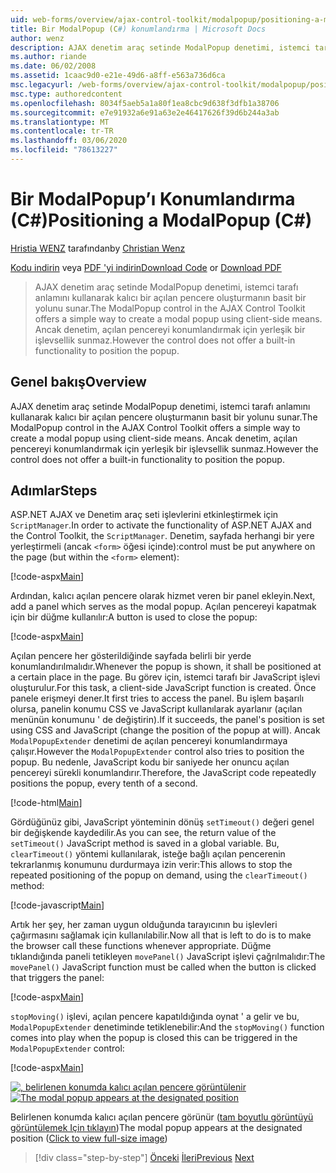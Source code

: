 ```yaml
---
uid: web-forms/overview/ajax-control-toolkit/modalpopup/positioning-a-modalpopup-cs
title: Bir ModalPopup (C#) konumlandırma | Microsoft Docs
author: wenz
description: AJAX denetim araç setinde ModalPopup denetimi, istemci tarafı anlamını kullanarak kalıcı bir açılan pencere oluşturmanın basit bir yolunu sunar. Ancak denetim bir...
ms.author: riande
ms.date: 06/02/2008
ms.assetid: 1caac9d0-e21e-49d6-a8ff-e563a736d6ca
msc.legacyurl: /web-forms/overview/ajax-control-toolkit/modalpopup/positioning-a-modalpopup-cs
msc.type: authoredcontent
ms.openlocfilehash: 8034f5aeb5a1a80f1ea8cbc9d638f3dfb1a38706
ms.sourcegitcommit: e7e91932a6e91a63e2e46417626f39d6b244a3ab
ms.translationtype: MT
ms.contentlocale: tr-TR
ms.lasthandoff: 03/06/2020
ms.locfileid: "78613227"
---
```

# <a name="positioning-a-modalpopup-c"></a><span data-ttu-id="43cbd-104">Bir ModalPopup’ı Konumlandırma (C#)</span><span class="sxs-lookup"><span data-stu-id="43cbd-104">Positioning a ModalPopup (C#)</span></span>

<span data-ttu-id="43cbd-105">[Hristia WENZ](https://github.com/wenz) tarafından</span><span class="sxs-lookup"><span data-stu-id="43cbd-105">by [Christian Wenz](https://github.com/wenz)</span></span>

<span data-ttu-id="43cbd-106">[Kodu indirin](https://download.microsoft.com/download/2/4/0/24052038-f942-4336-905b-b60ae56f0dd5/ModalPopup4.cs.zip) veya [PDF 'yi indirin](https://download.microsoft.com/download/b/6/a/b6ae89ee-df69-4c87-9bfb-ad1eb2b23373/modalpopup4CS.pdf)</span><span class="sxs-lookup"><span data-stu-id="43cbd-106">[Download Code](https://download.microsoft.com/download/2/4/0/24052038-f942-4336-905b-b60ae56f0dd5/ModalPopup4.cs.zip) or [Download PDF](https://download.microsoft.com/download/b/6/a/b6ae89ee-df69-4c87-9bfb-ad1eb2b23373/modalpopup4CS.pdf)</span></span>

> <span data-ttu-id="43cbd-107">AJAX denetim araç setinde ModalPopup denetimi, istemci tarafı anlamını kullanarak kalıcı bir açılan pencere oluşturmanın basit bir yolunu sunar.</span><span class="sxs-lookup"><span data-stu-id="43cbd-107">The ModalPopup control in the AJAX Control Toolkit offers a simple way to create a modal popup using client-side means.</span></span> <span data-ttu-id="43cbd-108">Ancak denetim, açılan pencereyi konumlandırmak için yerleşik bir işlevsellik sunmaz.</span><span class="sxs-lookup"><span data-stu-id="43cbd-108">However the control does not offer a built-in functionality to position the popup.</span></span>

## <a name="overview"></a><span data-ttu-id="43cbd-109">Genel bakış</span><span class="sxs-lookup"><span data-stu-id="43cbd-109">Overview</span></span>

<span data-ttu-id="43cbd-110">AJAX denetim araç setinde ModalPopup denetimi, istemci tarafı anlamını kullanarak kalıcı bir açılan pencere oluşturmanın basit bir yolunu sunar.</span><span class="sxs-lookup"><span data-stu-id="43cbd-110">The ModalPopup control in the AJAX Control Toolkit offers a simple way to create a modal popup using client-side means.</span></span> <span data-ttu-id="43cbd-111">Ancak denetim, açılan pencereyi konumlandırmak için yerleşik bir işlevsellik sunmaz.</span><span class="sxs-lookup"><span data-stu-id="43cbd-111">However the control does not offer a built-in functionality to position the popup.</span></span>

## <a name="steps"></a><span data-ttu-id="43cbd-112">Adımlar</span><span class="sxs-lookup"><span data-stu-id="43cbd-112">Steps</span></span>

<span data-ttu-id="43cbd-113">ASP.NET AJAX ve Denetim araç seti işlevlerini etkinleştirmek için `ScriptManager`.</span><span class="sxs-lookup"><span data-stu-id="43cbd-113">In order to activate the functionality of ASP.NET AJAX and the Control Toolkit, the `ScriptManager`.</span></span> <span data-ttu-id="43cbd-114">Denetim, sayfada herhangi bir yere yerleştirmeli (ancak `<form>` öğesi içinde):</span><span class="sxs-lookup"><span data-stu-id="43cbd-114">control must be put anywhere on the page (but within the `<form>` element):</span></span>

[!code-aspx[Main](positioning-a-modalpopup-cs/samples/sample1.aspx)]

<span data-ttu-id="43cbd-115">Ardından, kalıcı açılan pencere olarak hizmet veren bir panel ekleyin.</span><span class="sxs-lookup"><span data-stu-id="43cbd-115">Next, add a panel which serves as the modal popup.</span></span> <span data-ttu-id="43cbd-116">Açılan pencereyi kapatmak için bir düğme kullanılır:</span><span class="sxs-lookup"><span data-stu-id="43cbd-116">A button is used to close the popup:</span></span>

[!code-aspx[Main](positioning-a-modalpopup-cs/samples/sample2.aspx)]

<span data-ttu-id="43cbd-117">Açılan pencere her gösterildiğinde sayfada belirli bir yerde konumlandırılmalıdır.</span><span class="sxs-lookup"><span data-stu-id="43cbd-117">Whenever the popup is shown, it shall be positioned at a certain place in the page.</span></span> <span data-ttu-id="43cbd-118">Bu görev için, istemci tarafı bir JavaScript işlevi oluşturulur.</span><span class="sxs-lookup"><span data-stu-id="43cbd-118">For this task, a client-side JavaScript function is created.</span></span> <span data-ttu-id="43cbd-119">Önce panele erişmeyi dener.</span><span class="sxs-lookup"><span data-stu-id="43cbd-119">It first tries to access the panel.</span></span> <span data-ttu-id="43cbd-120">Bu işlem başarılı olursa, panelin konumu CSS ve JavaScript kullanılarak ayarlanır (açılan menünün konumunu ' de değiştirin).</span><span class="sxs-lookup"><span data-stu-id="43cbd-120">If it succeeds, the panel's position is set using CSS and JavaScript (change the position of the popup at will).</span></span> <span data-ttu-id="43cbd-121">Ancak `ModalPopupExtender` denetimi de açılan pencereyi konumlandırmaya çalışır.</span><span class="sxs-lookup"><span data-stu-id="43cbd-121">However the `ModalPopupExtender` control also tries to position the popup.</span></span> <span data-ttu-id="43cbd-122">Bu nedenle, JavaScript kodu bir saniyede her onuncu açılan pencereyi sürekli konumlandırır.</span><span class="sxs-lookup"><span data-stu-id="43cbd-122">Therefore, the JavaScript code repeatedly positions the popup, every tenth of a second.</span></span>

[!code-html[Main](positioning-a-modalpopup-cs/samples/sample3.html)]

<span data-ttu-id="43cbd-123">Gördüğünüz gibi, JavaScript yönteminin dönüş `setTimeout()` değeri genel bir değişkende kaydedilir.</span><span class="sxs-lookup"><span data-stu-id="43cbd-123">As you can see, the return value of the `setTimeout()` JavaScript method is saved in a global variable.</span></span> <span data-ttu-id="43cbd-124">Bu, `clearTimeout()` yöntemi kullanılarak, isteğe bağlı açılan pencerenin tekrarlanmış konumunu durdurmaya izin verir:</span><span class="sxs-lookup"><span data-stu-id="43cbd-124">This allows to stop the repeated positioning of the popup on demand, using the `clearTimeout()` method:</span></span>

[!code-javascript[Main](positioning-a-modalpopup-cs/samples/sample4.js)]

<span data-ttu-id="43cbd-125">Artık her şey, her zaman uygun olduğunda tarayıcının bu işlevleri çağırmasını sağlamak için kullanılabilir.</span><span class="sxs-lookup"><span data-stu-id="43cbd-125">Now all that is left to do is to make the browser call these functions whenever appropriate.</span></span> <span data-ttu-id="43cbd-126">Düğme tıklandığında paneli tetikleyen `movePanel()` JavaScript işlevi çağrılmalıdır:</span><span class="sxs-lookup"><span data-stu-id="43cbd-126">The `movePanel()` JavaScript function must be called when the button is clicked that triggers the panel:</span></span>

[!code-aspx[Main](positioning-a-modalpopup-cs/samples/sample5.aspx)]

<span data-ttu-id="43cbd-127">`stopMoving()` işlevi, açılan pencere kapatıldığında oynat ' a gelir ve bu, `ModalPopupExtender` denetiminde tetiklenebilir:</span><span class="sxs-lookup"><span data-stu-id="43cbd-127">And the `stopMoving()` function comes into play when the popup is closed this can be triggered in the `ModalPopupExtender` control:</span></span>

[!code-aspx[Main](positioning-a-modalpopup-cs/samples/sample6.aspx)]

<span data-ttu-id="43cbd-128">[![, belirlenen konumda kalıcı açılan pencere görüntülenir](positioning-a-modalpopup-cs/_static/image2.png)](positioning-a-modalpopup-cs/_static/image1.png)</span><span class="sxs-lookup"><span data-stu-id="43cbd-128">[![The modal popup appears at the designated position](positioning-a-modalpopup-cs/_static/image2.png)](positioning-a-modalpopup-cs/_static/image1.png)</span></span>

<span data-ttu-id="43cbd-129">Belirlenen konumda kalıcı açılan pencere görünür ([tam boyutlu görüntüyü görüntülemek Için tıklayın](positioning-a-modalpopup-cs/_static/image3.png))</span><span class="sxs-lookup"><span data-stu-id="43cbd-129">The modal popup appears at the designated position ([Click to view full-size image](positioning-a-modalpopup-cs/_static/image3.png))</span></span>

> [!div class="step-by-step"]
> <span data-ttu-id="43cbd-130">[Önceki](handling-postbacks-from-a-modalpopup-cs.md)
> [İleri](launching-a-modal-popup-window-from-server-code-vb.md)</span><span class="sxs-lookup"><span data-stu-id="43cbd-130">[Previous](handling-postbacks-from-a-modalpopup-cs.md)
[Next](launching-a-modal-popup-window-from-server-code-vb.md)</span></span>
